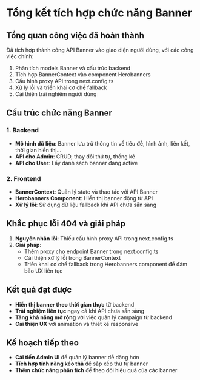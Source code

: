 # Tổng kết tích hợp chức năng Banner

## Tổng quan công việc đã hoàn thành
Đã tích hợp thành công API Banner vào giao diện người dùng, với các công việc chính:

1. Phân tích models Banner và cấu trúc backend
2. Tích hợp BannerContext vào component Herobanners
3. Cấu hình proxy API trong next.config.ts
4. Xử lý lỗi và triển khai cơ chế fallback
5. Cải thiện trải nghiệm người dùng

## Cấu trúc chức năng Banner
### 1. Backend
- **Mô hình dữ liệu**: Banner lưu trữ thông tin về tiêu đề, hình ảnh, liên kết, thời gian hiển thị...
- **API cho Admin**: CRUD, thay đổi thứ tự, thống kê
- **API cho User**: Lấy danh sách banner đang active

### 2. Frontend
- **BannerContext**: Quản lý state và thao tác với API Banner
- **Herobanners Component**: Hiển thị banner động từ API
- **Xử lý lỗi**: Sử dụng dữ liệu fallback khi API chưa sẵn sàng

## Khắc phục lỗi 404 và giải pháp
1. **Nguyên nhân lỗi**: Thiếu cấu hình proxy API trong next.config.ts
2. **Giải pháp**:
   - Thêm proxy cho endpoint Banner trong next.config.ts
   - Cải thiện xử lý lỗi trong BannerContext
   - Triển khai cơ chế fallback trong Herobanners component để đảm bảo UX liên tục

## Kết quả đạt được
- **Hiển thị banner theo thời gian thực** từ backend
- **Trải nghiệm liên tục** ngay cả khi API chưa sẵn sàng
- **Tăng khả năng mở rộng** với việc quản lý campaign từ backend
- **Cải thiện UX** với animation và thiết kế responsive

## Kế hoạch tiếp theo
- **Cải tiến Admin UI** để quản lý banner dễ dàng hơn
- **Tích hợp tính năng kéo thả** để sắp xếp thứ tự banner
- **Thêm chức năng phân tích** để theo dõi hiệu quả của các banner 